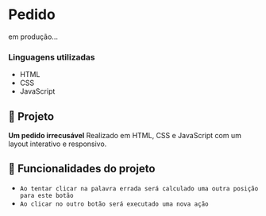 # Pedido
em produção...

### Linguagens utilizadas

- HTML
- CSS
- JavaScript

## :hammer: Projeto
**Um pedido irrecusável**
Realizado em HTML, CSS e JavaScript com um layout interativo e responsivo.

## :hammer: Funcionalidades do projeto

- `Ao tentar clicar na palavra errada será calculado uma outra posição para este botão`
- `Ao clicar no outro botão será executado uma nova ação`
